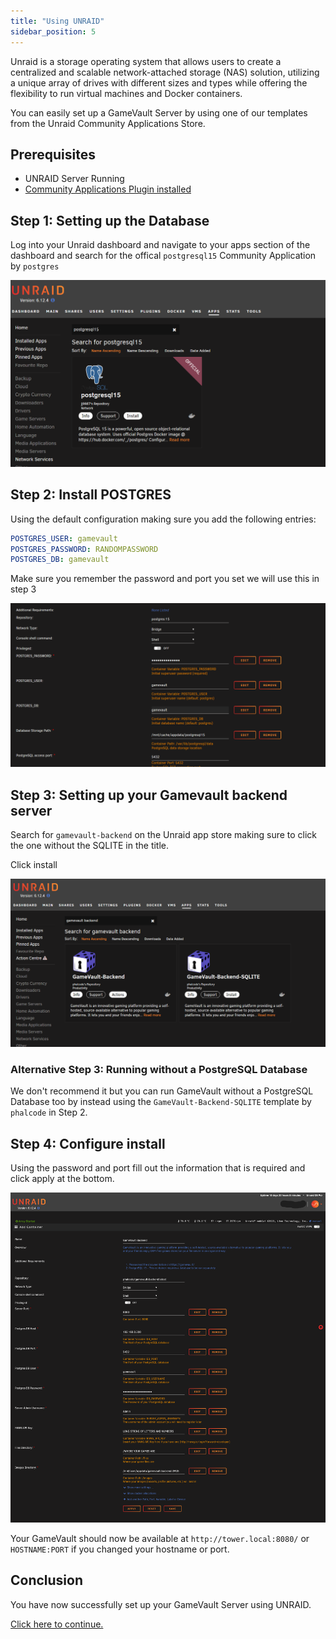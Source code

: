 ```yaml
---
title: "Using UNRAID"
sidebar_position: 5
---
```


Unraid is a storage operating system that allows users to create a centralized and scalable network-attached storage (NAS) solution, utilizing a unique array of drives with different sizes and types while offering the flexibility to run virtual machines and Docker containers.

You can easily set up a GameVault Server by using one of our templates from the Unraid Community Applications Store.

## Prerequisites

- UNRAID Server Running
- [Community Applications Plugin installed](https://forums.unraid.net/topic/38582-plug-in-community-applications)

## Step 1: Setting up the Database

Log into your Unraid dashboard and navigate to your apps section of the dashboard and search for the offical `postgresql15` Community Application by `postgres`

![Step 1](/img/docs/setup/unraid/unraid1.png)



## Step 2: Install POSTGRES

Using the default configuration making sure you add the following entries:

```yaml
POSTGRES_USER: gamevault
POSTGRES_PASSWORD: RANDOMPASSWORD
POSTGRES_DB: gamevault
```
Make sure you remember the password and port you set we will use this in step 3

![Step 2](/img/docs/setup/unraid/unraid2.png)



## Step 3: Setting up your Gamevault backend server

Search for `gamevault-backend` on the Unraid app store making sure to click the one without the SQLITE in the title. 



Click install

![Step 3](/img/docs/setup/unraid/unraid3.png)

### Alternative Step 3: Running without a PostgreSQL Database

We don't recommend it but you can run GameVault without a PostgreSQL Database too by instead using the `GameVault-Backend-SQLITE` template by `phalcode` in Step 2.


## Step 4: Configure install

Using the password and port fill out the information that is required and click apply at the bottom. 

![Step 4](/img/docs/setup/unraid/unraid4.png)


Your GameVault should now be available at `http://tower.local:8080/` or `HOSTNAME:PORT` if you changed your hostname or port.

## Conclusion

You have now successfully set up your GameVault Server using UNRAID.

[Click here to continue.](setup.md#what-next)
